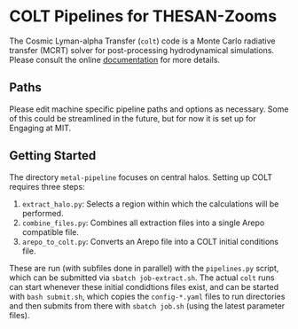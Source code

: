 # COLT Pipelines for THESAN-Zooms
The Cosmic Lyman-alpha Transfer (`colt`) code is a Monte Carlo radiative transfer
(MCRT) solver for post-processing hydrodynamical simulations. Please consult the
online [documentation](https://colt.readthedocs.io/en/latest/) for more details.

## Paths
Please edit machine specific pipeline paths and options as necessary. Some of this
could be streamlined in the future, but for now it is set up for Engaging at MIT.

## Getting Started
The directory `metal-pipeline` focuses on central halos. Setting up COLT requires three steps:
1. `extract_halo.py`: Selects a region within which the calculations will be performed.
2. `combine_files.py`: Combines all extraction files into a single Arepo compatible file.
3. `arepo_to_colt.py`: Converts an Arepo file into a COLT initial conditions file.

These are run (with subfiles done in parallel) with the `pipelines.py` script,
which can be submitted via `sbatch job-extract.sh`. The actual `colt` runs can
start whenever these initial condidtions files exist, and can be started with
`bash submit.sh`, which copies the `config-*.yaml` files to run directories and
then submits from there with `sbatch job.sh` (using the latest parameter files).


